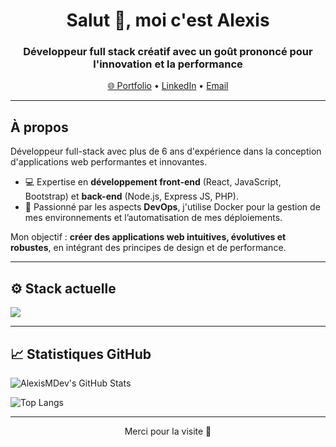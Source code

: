 <h1 align="center">Salut 👋, moi c'est Alexis</h1>
<h3 align="center">Développeur full stack créatif avec un goût prononcé pour l'innovation et la performance</h3>

<p align="center">
  <a href="https://dev-alexismartin.fr" target="_blank">🌐 Portfolio</a> •
  <a href="https://www.linkedin.com/in/alexis-martin-556990144/" target="_blank">LinkedIn</a> •
  <a href="mailto:alexis.martin45@orange.fr">Email</a>
</p>

---

## À propos

Développeur full-stack avec plus de 6 ans d'expérience dans la conception d'applications web performantes et innovantes.

- 💻 Expertise en **développement front-end** (React, JavaScript, Bootstrap) et **back-end** (Node.js, Express JS, PHP).
- 🐳 Passionné par les aspects **DevOps**, j'utilise Docker pour la gestion de mes environnements et l’automatisation de mes déploiements.
  
Mon objectif : **créer des applications web intuitives, évolutives et robustes**, en intégrant des principes de design et de performance.

---

## ⚙️ Stack actuelle

<img src="https://skillicons.dev/icons?i=html,css,js,ts,react,angular,astro,tailwindcss,bootstrap,php,nodejs,express,mysql,postgresql,docker,git,github,vscode,linux" />

---

## 📈 Statistiques GitHub

![AlexisMDev's GitHub Stats](https://github-readme-stats.vercel.app/api?username=AlexisMDev&show_icons=true&theme=tokyonight&hide_title=true)

![Top Langs](https://github-readme-stats.vercel.app/api/top-langs/?username=AlexisMDev&layout=compact&theme=tokyonight)

---

<p align="center">Merci pour la visite 🙌</p>
